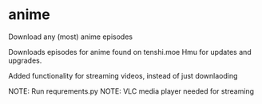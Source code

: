 # anime
Download any (most) anime episodes

Downloads episodes for anime found on tenshi.moe
Hmu for updates and upgrades.

Added functionality for streaming videos, instead of just downlaoding

NOTE: Run requrements.py
NOTE: VLC media player needed for streaming

